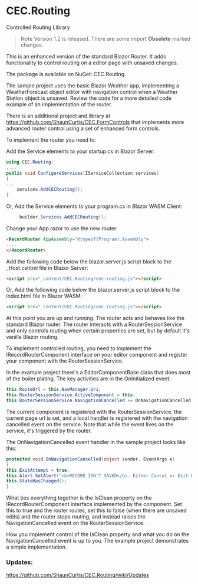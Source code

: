﻿# CEC.Routing
Controlled Routing Library

> Note Version 1.2 is released.  There are some import **Obselete** marked changes.


This is an enhanced version of the standard Blazor Router.  It adds functionality to control routing on a editor page with unsaved changes.

The package is available on NuGet: CEC.Routing.

The sample project uses the basic Blazor Weather app, implementing a WeatherForecast object editor with navigation control when a Weather Station object is unsaved.  Review the code for a more detailed code example of an implementation of the router.

There is an additional project and library at https://github.com/ShaunCurtis/CEC.FormControls that implements more advanced router control using a set of enhanced form controls.

To implement the router you need to:

Add the Service elements to your startup.cs in Blazor Server:

```c#
using CEC.Routing;
....
public void ConfigureServices(IServiceCollection services)
{
...
    services.AddCECRouting();
}
```

Or, Add the Service elements to your program.cs in Blazor WASM Client:

```c#
     builder.Services.AddCECRouting();
```

Change your App.razor to use the new router:

```html
<RecordRouter AppAssembly="@typeof(Program).Assembly">
....
</RecordRouter>
```

Add the following code below the blazor.server.js script block to the _Host.cshtml file in Blazor Server:

```html
<script src="_content/CEC.Routing/cec.routing.js"></script>
```

Or, Add the following code below the blazor.server.js script block to the index.html file in Blazor WASM:

```html
<script src="_content/CEC.Routing/cec.routing.js"></script>
```

At this point you are up and running.  The router acts and behaves like the standard Blazor router.  The router interacts with a RouterSessionService and only controls routing when certain properties are set, but by default it's vanilla Blazor routing.

To implement controlled routing, you need to implement the IRecordRouterComponent interface on your editor component and register your component with the RouterSessionService.

In the example project there's a EditorComponentBase class that does most of the boiler plating.  The key activities are in the OnInitialized event:

```c#
this.RouteUrl = this.NavManager.Uri;
this.RouterSessionService.ActiveComponent = this;
this.RouterSessionService.NavigationCancelled += OnNavigationCancelled;
```

The current component is registered with the RouterSessionService, the current page url  is set, and a local handler is registered with the navigation cancelled event on the service. Note that while the event lives on the service, it's triggered by the router.

The OnNavigationCancelled event handler in the sample project looks like this:

```c#
protected void OnNavigationCancelled(object sender, EventArgs e)
{
this.ExitAttempt = true;
this.Alert.SetAlert("<b>RECORD ISN'T SAVED</b>. Either Cancel or Exit Without Saving.", Alert.AlertDanger);
this.StateHasChanged();
}
```

What ties everything together is the IsClean property on the IRecordRouterComponent interface implemented by the component.  Set this to true and the router routes, set this to false (when there are unsaved edits) and the router stops routing, and instead raises the NavigationCancelled event on the RouterSessionService.

How you implement control of the IsClean property and what you do on the NavigationCancelled event is up to you.  The example project demonstrates a simple implementation.

### Updates:
https://github.com/ShaunCurtis/CEC.Routing/wiki/Updates
